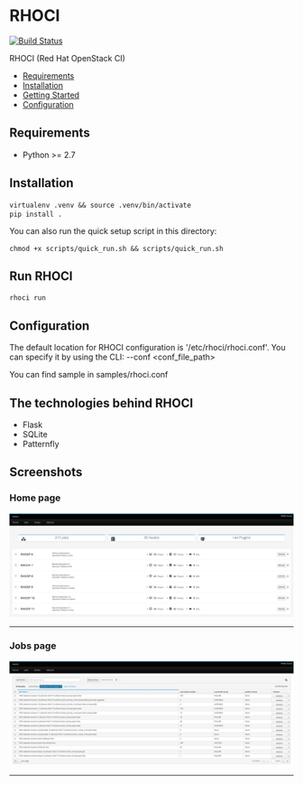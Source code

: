 # RHOCI

[![Build Status](https://travis-ci.org/bregman-arie/rhoci.svg?branch=master)](https://travis-ci.org/bregman-arie/rhoci)

RHOCI (Red Hat OpenStack CI)

* [Requirements](#requirements)
* [Installation](#installation)
* [Getting Started](#getting-started)
* [Configuration](#configuration)

## Requirements

* Python >= 2.7

## Installation

    virtualenv .venv && source .venv/bin/activate
    pip install .

You can also run the quick setup script in this directory:

    chmod +x scripts/quick_run.sh && scripts/quick_run.sh

## Run RHOCI

    rhoci run

## Configuration 

The default location for RHOCI configuration is '/etc/rhoci/rhoci.conf'.
You can specify it by using the CLI: --conf <conf_file_path>

You can find sample in samples/rhoci.conf

## The technologies behind RHOCI

* Flask
* SQLite
* Patternfly

## Screenshots

### Home page

<div align="center"><img src="./doc/home_page.png" alt="RHOCI Home Page"></div><hr />

### Jobs page

<div align="center"><img src="./doc/jobs_page.png" alt="RHOCI Jobs Page"></div><hr />
